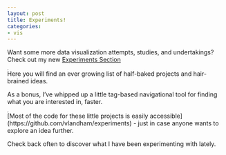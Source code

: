 ```yaml
---
layout: post
title: Experiments!
categories:
- vis
---
```


Want some more data visualization attempts, studies, and undertakings? Check out my new [Experiments Section](http://vallandingham.me/experiments/)

<div class="center">
<a href="http://vallandingham.me/experiments/"><img class="center" src="http://vallandingham.me/images/vis/experiments.png" alt="" style="border:1px dotted #cccccc;"/></a>

</div>
Here you will find an ever growing list of half-baked projects and hair-brained ideas.

As a bonus, I’ve whipped up a little tag-based navigational tool for finding what you are interested in, faster.

<div class="center">
<img class="center" src="http://vallandingham.me/images/vis/experiments_tags.png" alt="" style="border:1px dotted #cccccc;"/>

</div>
[Most of the code for these little projects is easily accessible](https://github.com/vlandham/experiments) - just in case anyone wants to explore an idea further.

Check back often to discover what I have been experimenting with lately.
